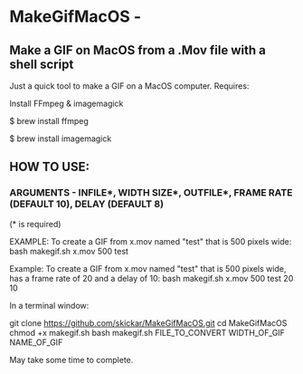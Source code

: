 # MakeGifMacOS - 
## Make a GIF on MacOS from a .Mov file with a shell script
Just a quick tool to make a GIF on a MacOS computer. Requires:

Install FFmpeg & imagemagick

$ brew install ffmpeg 

$ brew install imagemagick

## HOW TO USE:

### ARGUMENTS - INFILE*, WIDTH SIZE*, OUTFILE*, FRAME RATE (DEFAULT 10), DELAY (DEFAULT 8)
(* is required)

EXAMPLE: To create a GIF from x.mov named "test" that is 500 pixels wide:
bash makegif.sh x.mov 500 test

Example: To create a GIF from x.mov named "test" that is 500 pixels wide, has a frame rate of 20 and a delay of 10:
bash makegif.sh x.mov 500 test 20 10

In a terminal window:

git clone https://github.com/skickar/MakeGifMacOS.git
cd MakeGifMacOS
chmod +x makegif.sh
bash makegif.sh FILE_TO_CONVERT WIDTH_OF_GIF NAME_OF_GIF

May take some time to complete.


